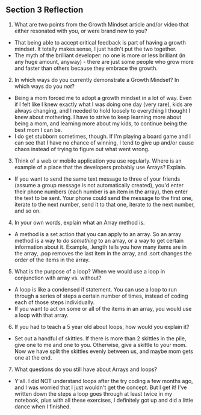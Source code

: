 ## Section 3 Reflection

1. What are two points from the Growth Mindset article and/or video that either resonated with you, or were brand new to you?
  * That being able to accept critical feedback is part of having a growth mindset. It totally makes sense, I just hadn't put the two together.
  * The myth of the brilliant developer: no one is more or less brilliant (in any huge amount, anyway) - there are just some people who grow more and faster than others because they embrace the growth.

2. In which ways do you currently demonstrate a Growth Mindset? In which ways do you _not_?
  * Being a mom forced me to adopt a growth mindset in a lot of way. Even if I felt like I knew exactly what I was doing one day (very rare), kids are always changing, and I needed to hold loosely to everything I thought I knew about mothering. I have to strive to keep learning more about being a mom, and learning more about my kids, to continue being the best mom I can be.
  * I do get stubborn sometimes, though. If I'm playing a board game and I can see that I have no chance of winning, I tend to give up and/or cause chaos instead of trying to figure out what went wrong.

3. Think of a web or mobile application you use regularly. Where is an example of a place that the developers probably use Arrays? Explain.
  * If you want to send the same text message to three of your friends (assume a group message is not automatically created), you'd enter their phone numbers (each number is an item in the array), then enter the text to be sent. Your phone could send the message to the first one, iterate to the next number, send it to that one, iterate to the next number, and so on.

4. In your own words, explain what an Array method is.
  * A method is a set action that you can apply to an array. So an array method is a way to _do something_ to an array, or a way to get certain information about it. Example, .length tells you how many items are in the array, .pop removes the last item in the array, and .sort changes the order of the items in the array.

5. What is the purpose of a loop? When we would use a loop in conjunction with array vs. without?
  * A loop is like a condensed if statement. You can use a loop to run through a series of steps a certain number of times, instead of coding each of those steps individually.
  * If you want to act on some or all of the items in an array, you would use a loop with that array.

6. If you had to teach a 5 year old about loops, how would you explain it?
  * Set out a handful of skittles. If there is more than 2 skittles in the pile, give one to me and one to you. Otherwise, give a skittle to your mom. Now we have split the skittles evenly between us, and maybe mom gets one at the end.

7. What questions do you still have about Arrays and loops?
  * Y'all. I did NOT understand loops after the try coding a few months ago, and I was worried that I just wouldn't get the concept. But I get it! I've written down the steps a loop goes through at least twice in my notebook, plus with all these exercises, I definitely got up and did a little dance when I finished.
